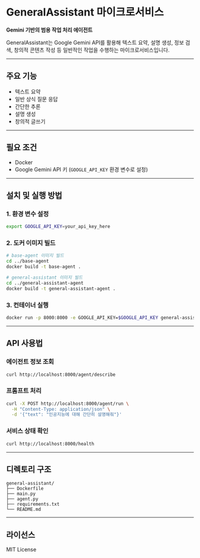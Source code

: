 # GeneralAssistant 마이크로서비스

**Gemini 기반의 범용 작업 처리 에이전트**

GeneralAssistant는 Google Gemini API를 활용해 텍스트 요약, 설명 생성, 정보 검색, 창의적 콘텐츠 작성 등 일반적인 작업을 수행하는 마이크로서비스입니다.

---

## 주요 기능

- 텍스트 요약
- 일반 상식 질문 응답
- 간단한 추론
- 설명 생성
- 창의적 글쓰기

---

## 필요 조건

- Docker
- Google Gemini API 키 (`GOOGLE_API_KEY` 환경 변수로 설정)

---

## 설치 및 실행 방법

### 1. 환경 변수 설정

```bash
export GOOGLE_API_KEY=your_api_key_here
```

### 2. 도커 이미지 빌드

```bash
# base-agent 이미지 빌드
cd ../base-agent
docker build -t base-agent .

# general-assistant 이미지 빌드
cd ../general-assistant-agent
docker build -t general-assistant-agent .
```

### 3. 컨테이너 실행

```bash
docker run -p 8000:8000 -e GOOGLE_API_KEY=$GOOGLE_API_KEY general-assistant-agent
```

---

## API 사용법

### 에이전트 정보 조회

```bash
curl http://localhost:8000/agent/describe
```

### 프롬프트 처리

```bash
curl -X POST http://localhost:8000/agent/run \
  -H "Content-Type: application/json" \
  -d '{"text": "인공지능에 대해 간단히 설명해줘"}'
```

### 서비스 상태 확인

```bash
curl http://localhost:8000/health
```

---

## 디렉토리 구조

```
general-assistant/
├── Dockerfile
├── main.py
├── agent.py
├── requirements.txt
└── README.md
```

---

## 라이선스

MIT License
